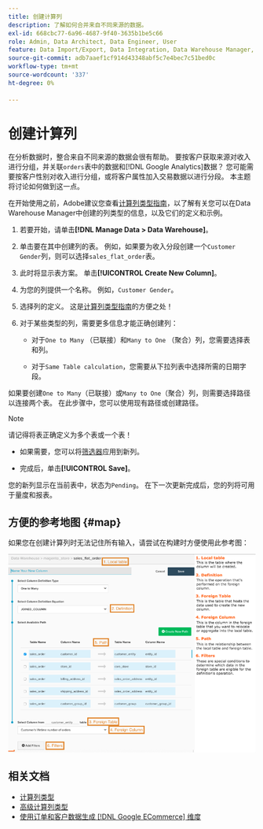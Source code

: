```yaml
---
title: 创建计算列
description: 了解如何合并来自不同来源的数据。
exl-id: 668cbc77-6a96-4687-9f40-3635b1be5c66
role: Admin, Data Architect, Data Engineer, User
feature: Data Import/Export, Data Integration, Data Warehouse Manager, Commerce Tables
source-git-commit: adb7aaef1cf914d43348abf5c7e4bec7c51bed0c
workflow-type: tm+mt
source-wordcount: '337'
ht-degree: 0%

---
```


# 创建计算列

在分析数据时，整合来自不同来源的数据会很有帮助。 要按客户获取来源对收入进行分组，并关联`orders`表中的数据和[!DNL Google Analytics]数据？ 您可能需要按客户性别对收入进行分组，或将客户属性加入交易数据以进行分段。 本主题将讨论如何做到这一点。

在开始使用之前，Adobe建议您查看[计算列类型指南](../../data-analyst/data-warehouse-mgr/calc-column-types.md)，以了解有关您可以在Data Warehouse Manager中创建的列类型的信息，以及它们的定义和示例。

1. 若要开始，请单击&#x200B;**[!DNL Manage Data > Data Warehouse]**。

1. 单击要在其中创建列的表。 例如，如果要为收入分段创建一个`Customer Gender`列，则可以选择`sales_flat_order`表。

1. 此时将显示表方案。 单击&#x200B;**[!UICONTROL Create New Column]**。

1. 为您的列提供一个名称。 例如，`Customer Gender`。

1. 选择列的定义。 这是[计算列类型指南](../data-warehouse-mgr/calc-column-types.md)的方便之处！

1. 对于某些类型的列，需要更多信息才能正确创建列：

   * 对于`One to Many` （已联接）和`Many to One` （聚合）列，您需要选择表和列。

   * 对于`Same Table calculation`，您需要从下拉列表中选择所需的日期字段。

如果要创建`One to Many`（已联接）或`Many to One`（聚合）列，则需要选择路径以连接两个表。 在此步骤中，您可以使用现有路径或创建路径。

>[!NOTE]
>
>请记得将表正确定义为多个表或一个表！

* 如果需要，您可以将[筛选器](../../data-user/reports/ess-manage-data-filters.md)应用到新列。

* 完成后，单击&#x200B;**[!UICONTROL Save]**。

您的新列显示在当前表中，状态为`Pending`。 在下一次更新完成后，您的列将可用于量度和报表。

## 方便的参考地图 {#map}

如果您在创建计算列时无法记住所有输入，请尝试在构建时方便使用此参考图：

![](../../assets/Calculated_Columns_Example.png)

## 相关文档

* [计算列类型](../data-warehouse-mgr/calc-column-types.md)
* [高级计算列类型](../data-warehouse-mgr/adv-calc-columns.md)
* [使用订单和客户数据生成 [!DNL Google ECommerce] 维度](../data-warehouse-mgr/bldg-google-ecomm-dim.md)
